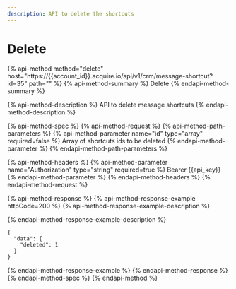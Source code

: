 ```yaml
---
description: API to delete the shortcuts
---
```


# Delete

{% api-method method="delete" host="https://{{account\_id}}.acquire.io/api/v1/crm/message-shortcut?id=35" path="" %}
{% api-method-summary %}
Delete
{% endapi-method-summary %}

{% api-method-description %}
API to delete message shortcuts
{% endapi-method-description %}

{% api-method-spec %}
{% api-method-request %}
{% api-method-path-parameters %}
{% api-method-parameter name="id" type="array" required=false %}
Array of shortcuts ids to be deleted
{% endapi-method-parameter %}
{% endapi-method-path-parameters %}

{% api-method-headers %}
{% api-method-parameter name="Authorization" type="string" required=true %}
Bearer {{api\_key}}
{% endapi-method-parameter %}
{% endapi-method-headers %}
{% endapi-method-request %}

{% api-method-response %}
{% api-method-response-example httpCode=200 %}
{% api-method-response-example-description %}

{% endapi-method-response-example-description %}

```
{
  "data": {
    "deleted": 1
  }
}
```
{% endapi-method-response-example %}
{% endapi-method-response %}
{% endapi-method-spec %}
{% endapi-method %}



